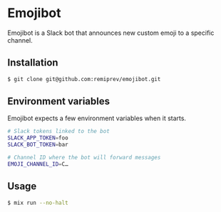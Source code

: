 # Emojibot

Emojibot is a Slack bot that announces new custom emoji to a specific channel.

## Installation

```bash
$ git clone git@github.com:remiprev/emojibot.git
```

## Environment variables

Emojibot expects a few environment variables when it starts.

```bash
# Slack tokens linked to the bot
SLACK_APP_TOKEN=foo
SLACK_BOT_TOKEN=bar

# Channel ID where the bot will forward messages
EMOJI_CHANNEL_ID=C…
```

## Usage

```bash
$ mix run --no-halt
```

